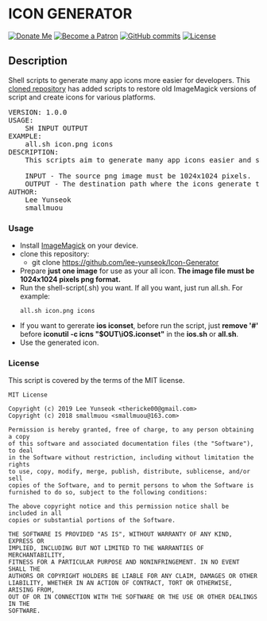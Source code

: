 # ICON GENERATOR
[![Donate Me](https://img.shields.io/badge/Built%20by-Lee%20Yunseok-purple.svg?style=popout&logo=paypal&maxAge=999999)](https://paypal.me/leeyunseok) [![Become a Patron](https://img.shields.io/badge/Become%20a-Patron-f96854.svg?style=popout&logo=Patreon&maxAge=999999)](https://www.patreon.com/bePatron?u=347743) [ ![GitHub commits](https://img.shields.io/github/commits-since/lee-yunseok/Icon-Generator/6804852.svg?style=popout&logo=github)](https://github.com/lee-yunseok/Icon-Generator/commits/master) [![License](https://img.shields.io/github/license/lee-yunseok/Icon-Generator.svg?style=popout&logo=github)](https://github.com/lee-yunseok/Icon-Generator#license)

## Description
Shell scripts to generate many app icons more easier for developers. This [cloned repository](https://github.com/smallmuou/ios-icon-generator) has added scripts to restore old ImageMagick versions of script and create icons for various platforms.

<pre>
VERSION: 1.0.0
USAGE:
    SH INPUT OUTPUT
EXAMPLE:
    all.sh icon.png icons
DESCRIPTION:
    This scripts aim to generate many app icons easier and simply.

    INPUT - The source png image must be 1024x1024 pixels.
    OUTPUT - The destination path where the icons generate to.
AUTHOR:
    Lee Yunseok <thericke00@gmail.com>
    smallmuou <smallmuou@163.com>
</pre>

### Usage

* Install [ImageMagick](https://www.imagemagick.org/) on your device.
* clone this repository:
  * git clone https://github.com/lee-yunseok/Icon-Generator
* Prepare **just one image** for use as your all icon. **The image file must be 1024x1024 pixels png format.**
* Run the shell-script(.sh) you want. If all you want, just run all.sh. For example:
  ```
  all.sh icon.png icons
  ```
* If you want to gererate **ios iconset**, before run the script, just **remove '#'** before **iconutil -c icns "$OUT\iOS.iconset"** in the **ios.sh** or **all.sh**.
* Use the generated icon.

### License
This script is covered by the terms of the MIT license.
```
MIT License

Copyright (c) 2019 Lee Yunseok <thericke00@gmail.com>
Copyright (c) 2018 smallmuou <smallmuou@163.com>

Permission is hereby granted, free of charge, to any person obtaining a copy
of this software and associated documentation files (the "Software"), to deal
in the Software without restriction, including without limitation the rights
to use, copy, modify, merge, publish, distribute, sublicense, and/or sell
copies of the Software, and to permit persons to whom the Software is
furnished to do so, subject to the following conditions:

The above copyright notice and this permission notice shall be included in all
copies or substantial portions of the Software.

THE SOFTWARE IS PROVIDED "AS IS", WITHOUT WARRANTY OF ANY KIND, EXPRESS OR
IMPLIED, INCLUDING BUT NOT LIMITED TO THE WARRANTIES OF MERCHANTABILITY,
FITNESS FOR A PARTICULAR PURPOSE AND NONINFRINGEMENT. IN NO EVENT SHALL THE
AUTHORS OR COPYRIGHT HOLDERS BE LIABLE FOR ANY CLAIM, DAMAGES OR OTHER
LIABILITY, WHETHER IN AN ACTION OF CONTRACT, TORT OR OTHERWISE, ARISING FROM,
OUT OF OR IN CONNECTION WITH THE SOFTWARE OR THE USE OR OTHER DEALINGS IN THE
SOFTWARE.
```